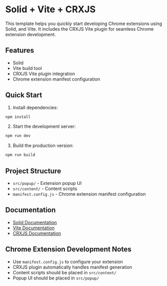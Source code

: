 # Solid + Vite + CRXJS

This template helps you quickly start developing Chrome extensions using Solid, and Vite. It includes the CRXJS Vite plugin for seamless Chrome extension development.

## Features

- Solid
- Vite build tool
- CRXJS Vite plugin integration
- Chrome extension manifest configuration

## Quick Start

1. Install dependencies:

```bash
npm install
```

2. Start the development server:

```bash
npm run dev
```

3. Build the production version:

```bash
npm run build
```

## Project Structure

- `src/popup/` - Extension popup UI
- `src/content/` - Content scripts
- `manifest.config.js` - Chrome extension manifest configuration

## Documentation

- [Solid Documentation](https://solidjs.com/docs)
- [Vite Documentation](https://vitejs.dev/)
- [CRXJS Documentation](https://crxjs.dev/vite-plugin)

## Chrome Extension Development Notes

- Use `manifest.config.js` to configure your extension
- CRXJS plugin automatically handles manifest generation
- Content scripts should be placed in `src/content/`
- Popup UI should be placed in `src/popup/`

